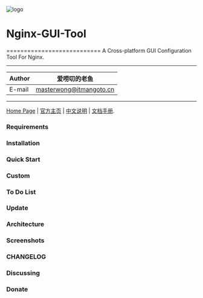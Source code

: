 ![logo](https://www.itmangoto.cn/wp-content/uploads/2017/12/fish_logo.jpg)

# Nginx-GUI-Tool
===========================
A Cross-platform GUI Configuration Tool For Nginx.

****

|Author|爱唠叨的老鱼|
|---|---
|E-mail|masterwong@itmangoto.cn

****

[Home Page](https://www.itmangoto.cn) | [官方主页](https://www.itmangoto.cn) | [中文说明](https://www.itmangoto.cn) | [文档手册](https://www.itmangoto.cn).


### Requirements
### Installation
### Quick Start
### Custom
### To Do List
### Update
### Architecture
### Screenshots
### CHANGELOG
### Discussing
### Donate
